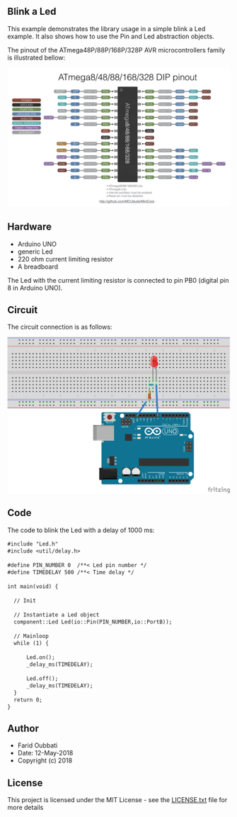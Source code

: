 ## Blink a Led   

This example demonstrates the library usage in a simple blink a Led example. 
It also shows how to use the Pin and Led abstraction objects. 

The pinout of the ATmega48P/88P/168P/328P AVR microcontrollers family is illustrated bellow:

<img src="/applications/BlinkLed/pics/pinout.jpeg" alt="alt text" width="570">
 

## Hardware

* Arduino UNO
* generic Led
* 220 ohm current limiting resistor
* A breadboard

The Led with the current limiting resistor is connected to pin PB0 (digital pin 8 in Arduino UNO).

## Circuit

The circuit connection is as follows:

<img src="/applications/BlinkLed/pics/blink_led.png" alt="alt text" width="570">

## Code

The code to blink the Led with a delay of 1000 ms:

```
#include "Led.h"
#include <util/delay.h>

#define PIN_NUMBER 0  /**< Led pin number */
#define TIMEDELAY 500 /**< Time delay */

int main(void) {

  // Init

  // Instantiate a Led object
  component::Led Led(io::Pin(PIN_NUMBER,io::PortB));

  // Mainloop
  while (1) {

      Led.on();
      _delay_ms(TIMEDELAY);

      Led.off();
      _delay_ms(TIMEDELAY);
  }
  return 0;
}
```
## Author

* Farid Oubbati
* Date: 12-May-2018
* Copyright (c) 2018

## License

This project is licensed under the MIT License - see the [LICENSE.txt](LICENSE.txt) file for more details
